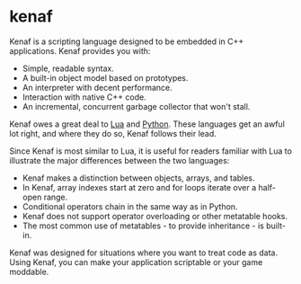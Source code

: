 # kenaf

Kenaf is a scripting language designed to be embedded in C++ applications.
Kenaf provides you with:

  * Simple, readable syntax.
  * A built-in object model based on prototypes.
  * An interpreter with decent performance.
  * Interaction with native C++ code.
  * An incremental, concurrent garbage collector that won't stall.

Kenaf owes a great deal to [Lua](https://lua.org) and
[Python](https://www.python.orgpython.org).  These languages get an awful lot
right, and where they do so, Kenaf follows their lead.

Since Kenaf is most similar to Lua, it is useful for readers familiar with Lua
to illustrate the major differences between the two languages:

  * Kenaf makes a distinction between objects, arrays, and tables.
  * In Kenaf, array indexes start at zero and for loops iterate over a
    half-open range.
  * Conditional operators chain in the same way as in Python.
  * Kenaf does not support operator overloading or other metatable hooks.
  * The most common use of metatables - to provide inheritance - is built-in.

Kenaf was designed for situations where you want to treat code as data.  Using
Kenaf, you can make your application scriptable or your game moddable.

